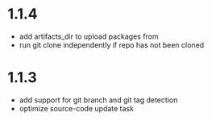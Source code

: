 
# 1.1.4

- add artifacts_dir to upload packages from
- run git clone independently if repo has not been cloned

# 1.1.3

- add support for git branch and git tag detection
- optimize source-code update task
